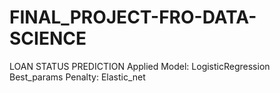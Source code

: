 # FINAL_PROJECT-FRO-DATA-SCIENCE
LOAN STATUS PREDICTION
Applied Model: LogisticRegression
Best_params
Penalty: Elastic_net

